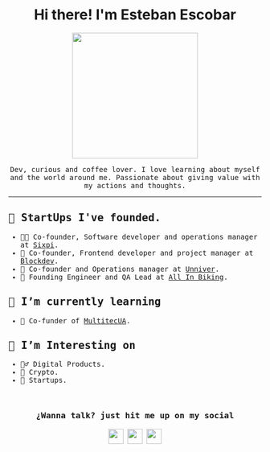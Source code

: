 <h1 align="center"> Hi there! I'm Esteban Escobar </h1>

<p align="center">
  <img width="250" src="https://media.giphy.com/media/L32oltdewTsZeke1R8/giphy.gif">
</p>

<p align="center"><samp>Dev, curious and coffee lover. I love learning about myself and the world around me. Passionate about giving value with my actions and thoughts.
</samp></p>
<hr>
<h2>
  <samp>
    🔭 StartUps I've founded.
  </samp>
</h2>
<samp>    
  <ul>
    <li>👨‍💻 Co-founder, Software developer and operations manager at <a href="https://github.com/6Pi-Devs">Sixpi</a>.</li>
    <li>🧱 Co-founder, Frontend developer and project manager at <a href="https://blockdev.es/">Blockdev</a>.</li>
    <li>🦄 Co-founder and Operations manager at <a href="https://github.com/6Pi-Devs">Unniver</a>.</li>
    <li>🚴 Founding Engineer and QA Lead at <a href="https://allinbiking.com">All In Biking</a>.</li>
  </ul>
<!-- <p align="center">
  <img width="100" src="https://media.giphy.com/media/VIQDzPqIjJBg6UUFUl/giphy.gif">
</p> -->

<h2>
  <samp>
    🌱 I’m currently learning
  </samp>
</h2>
<samp>    
  <ul>
    <li>🤠 Co-funder of <a href="https://multitecua.com/">MultitecUA</a>.</li>
  </ul>  
</samp>
<!-- <p align="center">
  <img width="150" src="https://media.giphy.com/media/M9042O8aXyLNHjk78f/giphy.gif">
</p> -->

<h2>
  <samp>
    🤔 I’m Interesting on
  </samp>
</h2>
<samp>    
  <ul>
    <li>👷‍♂️ Digital Products.</li>
    <li>💎 Crypto.</li>
    <li>🦓 Startups.</li>
  </ul>  
</samp>

<br>

<h3 align="center">
  <samp>
    ¿Wanna talk? just hit me up on my social
  </samp>
</h3>
<p align="center">
<a href= "https://www.twitch.tv/codingescobar"><img width="30" src="https://img.icons8.com/color/48/000000/twitch--v3.png"/></a>
<a href= "https://twitter.com/_estebanescobar"><img width="30" src="https://img.icons8.com/color/48/000000/twitter--v2.png"/></a>
<a href= "https://www.linkedin.com/in/jesteban-escobar/"><img width="30" src="https://img.icons8.com/color/48/000000/linkedin-2--v2.png"/></a>
</p>
<!--
**codingescobar/codingescobar** is a ✨ _special_ ✨ repository because its `README.md` (this file) appears on your GitHub profile.

Here are some ideas to get you started:

- 🔭 I’m currently working on ...
- 🌱 I’m currently learning ...
- 👯 I’m looking to collaborate on ...
- 🤔 I’m looking for help with ...
- 💬 Ask me about ...
- 📫 How to reach me: ...
- 😄 Pronouns: ...
- ⚡ Fun fact: ...
-->
